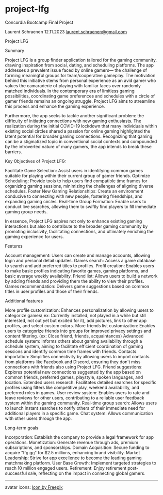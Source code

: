 # project-lfg
Concordia Bootcamp Final Project

Laurent Schraenen
12.11.2023
laurent.schraenen@gmail.com

Project LFG

Summary

Project LFG is a group finder application tailored for the gaming community, drawing inspiration from social, dating, and scheduling platforms. The app addresses a prevalent issue faced by online gamers— the challenge of forming meaningful groups for team/cooperative gameplay.
The motivation behind this initiative stems from personal experience as an avid gamer who values the camaraderie of playing with familiar faces over randomly matched individuals. In the contemporary era of limitless gaming possibilities, coordinating game preferences and schedules with a circle of gamer friends remains an ongoing struggle. Project LFG aims to streamline this process and enhance the gaming experience.

Furthermore, the app seeks to tackle another significant problem: the difficulty of initiating connections with new gaming enthusiasts. The realization during the initial COVID-19 lockdown that many individuals within existing social circles shared a passion for online gaming highlighted the latent potential for broader gaming connections. Recognizing that gaming can be a stigmatized topic in conventional social contexts and compounded by the introverted nature of many gamers, the app intends to break these barriers.

Key Objectives of Project LFG:

Facilitate Game Selection: Assist users in identifying common games suitable for playing within their current group of gamer friends.
Optimize Scheduling: Provide tools to help users find compatible time frames for organizing gaming sessions, minimizing the challenges of aligning diverse schedules.
Foster New Gaming Relationships: Create an environment conducive to connecting with new people, fostering friendships, and expanding gaming circles.
Real-time Group Formation: Enable users to conduct live searches, allowing them to swiftly find players to fill immediate gaming group needs.

In essence, Project LFG aspires not only to enhance existing gaming interactions but also to contribute to the broader gaming community by promoting inclusivity, facilitating connections, and ultimately enriching the gaming experience for users.


Features

Account management: Users can create and manage accounts, allowing login and personal detail updates.
Games search: Access a game database to search and add preferred titles to profiles.
Profil creation: Enables users to make basic profiles indicating favorite games, gaming platforms, and basic average weekly availability. 
Friend list: Allows users to build a network by adding friends and providing them the ability to view their profiles.
Games recommendation: Delivers game suggestions based on common titles in user profiles and those of their friends.


Additional features

More profile customization: Enhances personalization by allowing users to categorize games( ex: Currently installed, not played in a while but still interested, not out yet but excited for it), add pictures, link to other app profiles, and select custom colors.
More friends list customization: Enables users to categorize friends into groups for improved privacy settings and content filtering. (ex: Close friend, friends, acquaintances)
Advanced schedule system: Informs others about gaming availability through a schedule system, aiming to facilitate efficient coordination of gaming sessions and identify common time frames with friends.
Contacts importation: Simplifies connectivity by allowing users to import contacts from platforms like Facebook and Discord, ensuring they don't miss connections with friends also using Project LFG.
Friend suggestions: Explores potential new connections suggested by the app based on common friends, preferred games, playstyle, spoken languages, and location.
Extended users research: Facilitates detailed searches for specific profiles using filters like competitive play, weekend availability, and preferred roles in games.
User review system: Enables users to rate and leave reviews for other users, contributing to a reliable user feedback system within the gaming community.
Real-time group search: Allows users to launch instant searches to notify others of their immediate need for additional players in a specific game.
Chat system: Allows communication with other users through the app.


Long-term goals

Incorporation: Establish the company to provide a legal framework for app operations.
Monetization: Generate revenue through ads, premium subscriptions, and sponsorships.
Domain Acquisition: Secure funding to acquire "lfg.gg" for $2.5 millions, enhancing brand visibility.
Market Leadership: Strive for app excellence to become the leading gaming matchmaking platform.
User Base Growth: Implement targeted strategies to reach 10 million engaged users.
Retirement: Enjoy retirement post-successful sale, reflecting on the impact in connecting global gamers.




------------
avatar icons: <a href="https://www.freepik.com/author/freepik/icons/flat-circular-flat_9?t=f&query=gaming">Icon by Freepik</a>